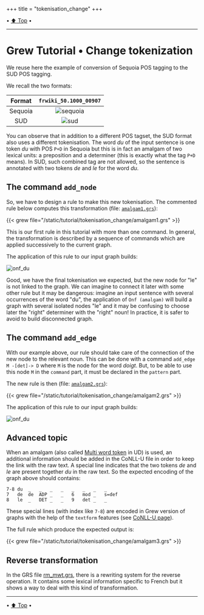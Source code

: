 +++
title = "tokenisation_change"
+++

• [:arrow_up: Top](../top) •

---

# Grew Tutorial • Change tokenization

We reuse here the example of conversion of Sequoia POS tagging to the SUD POS tagging.

We recall the two formats:

| Format | `frwiki_50.1000_00907` |
|:---:|:---:|
| Sequoia | ![sequoia](/tutorial/02_first_rule/_build/frwiki_50.1000_00907.seq.svg) |
| SUD | ![sud](/tutorial/02_first_rule/_build/frwiki_50.1000_00907.sud.svg) |

You can observe that in addition to a different POS tagset, the SUD format also uses a different tokenisation.
The word *du* of the input sentence is one token *du* with POS `P+D` in Sequoia but this is in fact an amalgam of two lexical units: a preposition and a determiner (this is exactly what the tag `P+D` means).
In SUD, such combined tag are not allowed, so the sentence is annotated with two tokens *de* and *le* for the word *du*.

## The command `add_node`

So, we have to design a rule to make this new tokenisation.
The commented rule below computes this transformation (file: [`amalgam1.grs`](/tutorial/tokenisation_change/amalgam1.grs)):

{{< grew file="/static/tutorial/tokenisation_change/amalgam1.grs" >}}

This is our first rule in this tutorial with more than one command.
In general, the transformation is described by a sequence of commands which are applied successively to the current graph.

The application of this rule to our input graph builds:

![onf_du](/tutorial/tokenisation_change/_build/onf_amalgam1.svg)

Good, we have the final tokenisation we expected, but the new node for "le" is not linked to the graph.
We can imagine to connect it later with some other rule but it may be dangerous: imagine an input sentence with several occurrences of the word "du", the application of `Onf (amalgam)` will build a graph with several isolated nodes "le" and it may be confusing to choose later the "right" determiner with the "right" noun!
In practice, it is safer to avoid to build disconnected graph.

## The command `add_edge`

With our example above, our rule should take care of the connection of the new node to the relevant noun.
This can be done with a command `add_edge M -[det]-> D` where `M` is the node for the word *doigt*.
But, to be able to use this node `M` in the `command` part, it must be declared in the `pattern` part.

The new rule is then (file: [`amalgam2.grs`](/tutorial/tokenisation_change/amalgam2.grs)):

{{< grew file="/static/tutorial/tokenisation_change/amalgam2.grs" >}}

The application of this rule to our input graph builds:

![onf_du](/tutorial/tokenisation_change/_build/onf_amalgam2.svg)


## Advanced topic

When an amalgam (also called [Multi word token](https://universaldependencies.org/format.html#words-tokens-and-empty-nodes) in UD) is used, an additional information should be added in the CoNLL-U file in order to keep the link with the raw text.
A special line indicates that the two tokens _de_ and _le_ are present together _du_ in the raw text.
So the expected encoding of the graph above should contains:

```
7-8	du	_	_	_	_	_	_	_	_
7	de	de	ADP	_	_	6	mod	_	s=def
8	le	_	DET	_	_	9	det	_	_
```

These special lines (with index like `7-8`) are encoded in Grew version of graphs with the help of the `textform` features (see [CoNLL-U page](https://grew.fr/doc/conllu/#additional-features-textform-and-wordform)).

The full rule which produce the expected output is:

{{< grew file="/static/tutorial/tokenisation_change/amalgam3.grs" >}}

## Reverse transformation

In the GRS file [rm_mwt.grs](https://github.com/surfacesyntacticud/tools/blob/master/rewrite/rm_mwt.grs), there is a rewriting system for the reverse operation.
It contains some lexical information specific to French but it shows a way to deal with this kind of transformation.

---

• [:arrow_up: Top](../top) •
